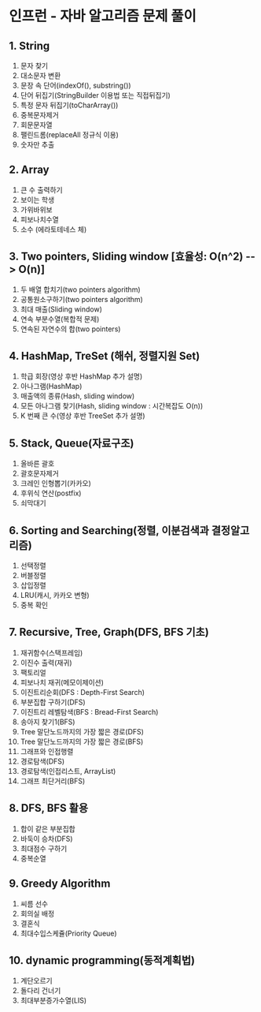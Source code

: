 # 인프런 - 자바 알고리즘 문제 풀이

## 1. String
1. 문자 찾기
2. 대소문자 변환
3. 문장 속 단어(indexOf(), substring())
4. 단어 뒤집기(StringBuilder 이용법 또는 직접뒤집기)
5. 특정 문자 뒤집기(toCharArray())
6. 중복문자제거
7. 회문문자열
8. 팰린드롬(replaceAll 정규식 이용)
9. 숫자만 추출

## 2. Array
1. 큰 수 출력하기
2. 보이는 학생
3. 가위바위보
4. 피보나치수열
5. 소수 (에라토테네스 체)

## 3. Two pointers, Sliding window [효율성: O(n^2) --> O(n)]
1. 두 배열 합치기(two pointers algorithm)
2. 공통원소구하기(two pointers algorithm)
3. 최대 매출(Sliding window)
4. 연속 부분수열(복합적 문제)
5. 연속된 자연수의 합(two pointers)

## 4. HashMap, TreSet (해쉬, 정렬지원 Set)
1. 학급 회장(영상 후반 HashMap 추가 설명)
2. 아나그램(HashMap)
3. 매출액의 종류(Hash, sliding window)
4. 모든 아나그램 찾기(Hash, sliding window : 시간복잡도 O(n))
5. K 번째 큰 수(영상 후반 TreeSet 추가 설명)

## 5. Stack, Queue(자료구조)
1. 올바른 괄호
2. 괄호문자제거
3. 크레인 인형뽑기(카카오)
4. 후위식 연산(postfix)
5. 쇠막대기

## 6. Sorting and Searching(정렬, 이분검색과 결정알고리즘)
1. 선택정렬
2. 버블정렬
3. 삽입정렬
4. LRU(캐시, 카카오 변형)
5. 중복 확인

## 7. Recursive, Tree, Graph(DFS, BFS 기초)
1. 재귀함수(스택프레임)
2. 이진수 출력(재귀)
3. 팩토리얼
4. 피보나치 재귀(메모이제이션)
5. 이진트리순회(DFS : Depth-First Search)
6. 부분집합 구하기(DFS)
7. 이진트리 레벨탐색(BFS : Bread-First Search)
8. 송아지 찾기1(BFS)
9. Tree 말단노드까지의 가장 짧은 경로(DFS)
10. Tree 말단노드까지의 가장 짧은 경로(BFS)
11. 그래프와 인접행렬
12. 경로탐색(DFS)
13. 경로탐색(인접리스트, ArrayList)
14. 그래프 최단거리(BFS)

## 8. DFS, BFS 활용
1. 합이 같은 부분집합
2. 바둑이 승차(DFS)
3. 최대점수 구하기
4. 중복순열

## 9. Greedy Algorithm
1. 씨름 선수
2. 회의실 배정
3. 결혼식
4. 최대수입스케쥴(Priority Queue)

## 10. dynamic programming(동적계획법)
1. 계단오르기
2. 돌다리 건너기
3. 최대부분증가수열(LIS)
